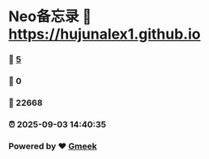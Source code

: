 # Neo备忘录 :link: https://hujunalex1.github.io 
### :page_facing_up: [5](https://hujunalex1.github.io/tag.html) 
### :speech_balloon: 0 
### :hibiscus: 22668 
### :alarm_clock: 2025-09-03 14:40:35 
### Powered by :heart: [Gmeek](https://github.com/Meekdai/Gmeek)
